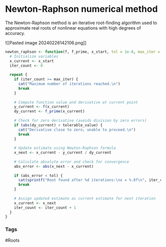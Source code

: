 # Newton-Raphson numerical method

The Newton-Raphson method is an iterative root-finding algorithm used to approximate real roots of nonlinear equations with high degrees of accuracy.

![[Pasted image 20240226142106.png]]

```R
newton_raphson <- function(f, f_prime, x_start, tol = 1e-8, max_iter = 100) {
  # Initialize variables
  x_current <- x_start
  iter_count <- 0
  
  repeat {
    if (iter_count >= max_iter) {
      cat("Maximum number of iterations reached.\n")
      break
    }
    
    # Compute function value and derivative at current point
    y_current <- f(x_current)
    dy_current <- f_prime(x_current)
    
    # Check for zero derivative (avoids division by zero errors)
    if (abs(dy_current) < tolerable_value) {
      cat("Derivative close to zero; unable to proceed.\n")
      break
    }
    
    # Update estimate using Newton-Raphson formula
    x_next <- x_current - y_current / dy_current
    
    # Calculate absolute error and check for convergence
    abs_error <- abs(x_next - x_current)
    
    if (abs_error < tol) {
      cat(sprintf("Root found after %d iterations:\nx = %.8f\n", iter_count + 1, x_next))
      break
    }
    
    # Assign updated estimate as current estimate for next iteration
    x_current <- x_next
    iter_count <- iter_count + 1
  }
}

```

### Tags 
#Roots 